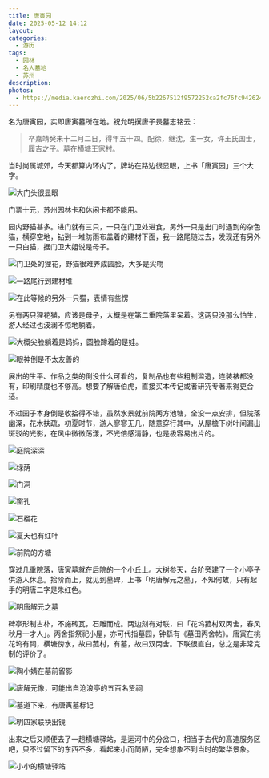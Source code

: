 ```yaml
---
title: 唐寅园
date: 2025-05-12 14:12
layout: 
categories:
  - 游历
tags:
  - 园林
  - 名人墓地
  - 苏州
description: 
photos:
  - https://media.kaerozhi.com/2025/06/5b2267512f9572252ca2fc76fc942624.webp
---
```

名为唐寅园，实即唐寅墓所在地。祝允明撰唐子畏墓志铭云：

> 卒嘉靖癸未十二月二日，得年五十四。配徐，继沈，生一女，许王氏国士，履吉之子。墓在横塘王家村。

当时尚属城郊，今天都算内环内了。牌坊在路边很显眼，上书「唐寅园」三个大字。

![大门头很显眼](https://media.kaerozhi.com/2025/06/b96e9b84b81b3224a9611be78109ab1c.webp)

门票十元，苏州园林卡和休闲卡都不能用。

园内野猫甚多。进门就有三只，一只在门卫处进食，另外一只是出门时遇到的杂色猫，横穿空地，钻到一堆防雨布盖着的建材下面，我一路尾随过去，发现还有另外一只白猫，据门卫大姐说是母子。

![门卫处的狸花，野猫很难养成圆脸，大多是尖吻](https://media.kaerozhi.com/2025/06/74ab3e42c46f5225155ea6e264a2afcb.webp)

![一路尾行到建材堆](https://media.kaerozhi.com/2025/06/7518cebb805dac0164519149544be408.webp)

![在此等候的另外一只猫，表情有些愣](https://media.kaerozhi.com/2025/06/e0a42c2145f9e0a43f07ab021d4af957.webp)

另有两只狸花猫，应该是母子，大概是在第二重院落里呆着。这两只没那么怕生，游人经过也波澜不惊地躺着。

![大概尖脸躺着是妈妈，圆脸蹲着的是娃。](https://media.kaerozhi.com/2025/06/7236010a988bcab60610b2a96872c1eb.webp)

![眼神倒是不太友善的](https://media.kaerozhi.com/2025/06/b9143584fd7fc0bf4ed26624e69664c0.webp)

展出的生平、作品之类的倒没什么可看的，复制品也有些粗制滥造，连装裱都没有，印刷精度也不够高。想要了解唐伯虎，直接买本传记或者研究专著来得更合适。

不过园子本身倒是收拾得不错，虽然水景就前院两方池塘，全没一点安排，但院落幽深，花木扶疏，初夏时节，游人寥寥无几，随意穿行其中，从屋檐下树叶间漏出斑驳的光影，在风中微微荡漾，不光倍感清静，也是极容易出片的。

![庭院深深](https://media.kaerozhi.com/2025/06/db363c1a524a0d8273feda8c9bff5e37.webp)

![绿荫](https://media.kaerozhi.com/2025/06/534d63b5674c59f25c5caa12a3083e58.webp)

![门洞](https://media.kaerozhi.com/2025/06/d92b5244bd02a55f6810da89db1a3851.webp)

![窗孔](https://media.kaerozhi.com/2025/06/8c968510c0f4c6309760c8544929c5b7.webp)

![石榴花](https://media.kaerozhi.com/2025/06/d9e0ebe58ee4520470f9a789380461b0.webp)

![夏天也有红叶](https://media.kaerozhi.com/2025/06/61546f90c655577b66b0765801ac0027.webp)

![前院的方塘](https://media.kaerozhi.com/2025/06/d21b0d29bc87dbc2c4d9d86e72016d39.webp)

穿过几重院落，唐寅墓就在后院的一个小丘上。大树参天，台阶旁建了一个小亭子供游人休息。拾阶而上，就见到墓碑，上书「明唐解元之墓」，不知何故，只有起手的明唐二字是朱红色。

![明唐解元之墓](https://media.kaerozhi.com/2025/06/3adb5b67452fe42be54a34333ff15ff2.webp)

碑亭形制古朴，不施砖瓦，石雕而成。两边刻有对联，曰「花坞菰村双丙舍，春风秋月一才人」。丙舍指祭祀小屋，亦可代指墓园，钟繇有《墓田丙舍帖》。唐寅在桃花坞有祠，横塘傍水，故曰菰村，有墓，故曰双丙舍。下联很直白，总之是非常克制的评价了。

![陶小婧在墓前留影]([image-20250512154428202.png](https://media.kaerozhi.com/2025/06/35437bd3bbe26f09f2344fb686fa0237.webp))

![唐解元像，可能出自沧浪亭的五百名贤祠](https://media.kaerozhi.com/2025/06/5356eb1d1fe8609e565146cc44bdd657.webp)

![墓道下来，有唐寅墓标记](https://media.kaerozhi.com/2025/06/5b2267512f9572252ca2fc76fc942624.webp)

![明四家联袂出镜](https://media.kaerozhi.com/2025/06/1df7c34781fe0e777db63578afe4c162.webp)

出来之后又顺便去了一趟横塘驿站，是运河中的分岔口，相当于古代的高速服务区吧，只不过留下的东西不多，看起来小而简陋，完全想象不到当时的繁华景象。

![小小的横塘驿站](https://media.kaerozhi.com/2025/06/da8124184ce7b421fb3e21ba2c953410.webp)



